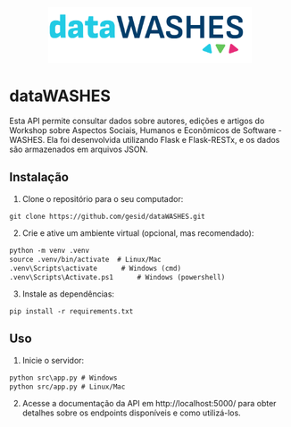 <p align="center">
    <img src="src/img/logo.png" height="100px" alt="Logo dataWASHES">
</p>

# dataWASHES
Esta API permite consultar dados sobre autores, edições e artigos do Workshop sobre Aspectos Sociais, Humanos e Econômicos de Software - WASHES. Ela foi desenvolvida utilizando Flask e Flask-RESTx, e os dados são armazenados em arquivos JSON.

## Instalação
1. Clone o repositório para o seu computador:
```shell
git clone https://github.com/gesid/dataWASHES.git
```

2. Crie e ative um ambiente virtual (opcional, mas recomendado):
```shell
python -m venv .venv
source .venv/bin/activate  # Linux/Mac
.venv\Scripts\activate      # Windows (cmd)
.venv\Scripts\Activate.ps1      # Windows (powershell)
```

3. Instale as dependências:
```shell
pip install -r requirements.txt
```

## Uso
1. Inicie o servidor:
```shell
python src\app.py # Windows
python src/app.py # Linux/Mac
```

2. Acesse a documentação da API em http://localhost:5000/ para obter detalhes sobre os endpoints disponíveis e como utilizá-los.
